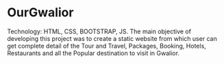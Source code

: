 # OurGwalior
Technology: HTML, CSS, BOOTSTRAP, JS. The main objective of developing this project was to create a static website from which user can get
complete detail of the Tour and Travel, Packages, Booking, Hotels, Restaurants and all the Popular destination to visit in Gwalior.
